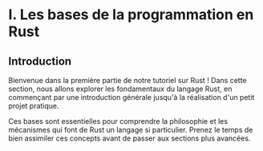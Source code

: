 # I. Les bases de la programmation en Rust

## Introduction

Bienvenue dans la première partie de notre tutoriel sur Rust ! Dans cette section, nous allons explorer les fondamentaux du langage Rust, en commençant par une introduction générale jusqu'à la réalisation d'un petit projet pratique.

Ces bases sont essentielles pour comprendre la philosophie et les mécanismes qui font de Rust un langage si particulier. Prenez le temps de bien assimiler ces concepts avant de passer aux sections plus avancées.

